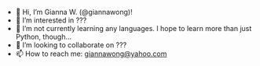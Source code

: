 - 👋 Hi, I’m Gianna W. (@giannawong)!
- 👀 I’m interested in ???
- 🌱 I’m not currently learning any languages. I hope to learn more than just Python, though...
- 💞️ I’m looking to collaborate on ???
- 📫 How to reach me: giannawong@yahoo.com

<!---
giannawong/giannawong is a ✨ special ✨ repository because its `README.md` (this file) appears on your GitHub profile.
You can click the Preview link to take a look at your changes.
--->
